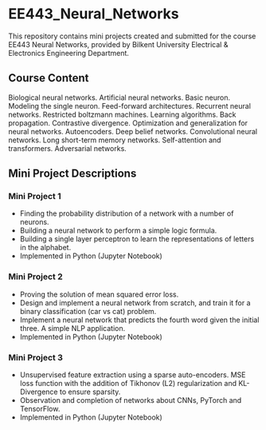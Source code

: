 # EE443_Neural_Networks
This repository contains mini projects created and submitted for the course EE443 Neural Networks, provided by Bilkent University Electrical & Electronics Engineering Department. 

## Course Content
Biological neural networks. Artificial neural networks. Basic neuron. Modeling the single neuron. Feed-forward architectures. Recurrent neural networks. Restricted boltzmann machines. Learning algorithms. Back propagation. Contrastive divergence. Optimization and generalization for neural networks. Autoencoders. Deep belief networks. Convolutional neural networks. Long short-term memory networks. Self-attention and transformers. Adversarial networks. 

## Mini Project Descriptions
### Mini Project 1
- Finding the probability distribution of a network with a number of neurons.
- Building a neural network to perform a simple logic formula.
- Building a single layer perceptron to learn the representations of letters in the alphabet.
- Implemented in Python (Jupyter Notebook)

### Mini Project 2
- Proving the solution of mean squared error loss.
- Design and implement a neural network from scratch, and train it for a binary classification (car vs cat) problem.
- Implement a neural network that predicts the fourth word given the initial three. A simple NLP application.
- Implemented in Python (Jupyter Notebook)

### Mini Project 3
- Unsupervised feature extraction using a sparse auto-encoders. MSE loss function with the addition of Tikhonov (L2) regularization and KL-Divergence to ensure sparsity.
- Observation and completion of networks about CNNs, PyTorch and TensorFlow.
- Implemented in Python (Jupyter Notebook)
